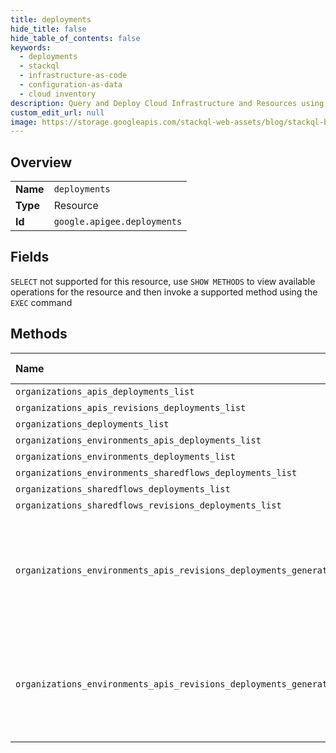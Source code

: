 ```yaml
---
title: deployments
hide_title: false
hide_table_of_contents: false
keywords:
  - deployments
  - stackql
  - infrastructure-as-code
  - configuration-as-data
  - cloud inventory
description: Query and Deploy Cloud Infrastructure and Resources using SQL
custom_edit_url: null
image: https://storage.googleapis.com/stackql-web-assets/blog/stackql-blog-post-featured-image.png
---
```

  
    

## Overview
<table><tbody>
<tr><td><b>Name</b></td><td><code>deployments</code></td></tr>
<tr><td><b>Type</b></td><td>Resource</td></tr>
<tr><td><b>Id</b></td><td><code>google.apigee.deployments</code></td></tr>
</tbody></table>

## Fields
`SELECT` not supported for this resource, use `SHOW METHODS` to view available operations for the resource and then invoke a supported method using the `EXEC` command  
## Methods
| Name | Accessible by | Required Params | Description |
|:-----|:--------------|:----------------|:------------|
| `organizations_apis_deployments_list` | `SELECT` | `parent` | Lists all deployments of an API proxy. |
| `organizations_apis_revisions_deployments_list` | `SELECT` | `parent` | Lists all deployments of an API proxy revision. |
| `organizations_deployments_list` | `SELECT` | `parent` | Lists all deployments of API proxies or shared flows. |
| `organizations_environments_apis_deployments_list` | `SELECT` | `parent` | Lists all deployments of an API proxy in an environment. |
| `organizations_environments_deployments_list` | `SELECT` | `parent` | Lists all deployments of API proxies or shared flows in an environment. |
| `organizations_environments_sharedflows_deployments_list` | `SELECT` | `parent` | Lists all deployments of a shared flow in an environment. |
| `organizations_sharedflows_deployments_list` | `SELECT` | `parent` | Lists all deployments of a shared flow. |
| `organizations_sharedflows_revisions_deployments_list` | `SELECT` | `parent` | Lists all deployments of a shared flow revision. |
| `organizations_environments_apis_revisions_deployments_generateDeployChangeReport` | `EXEC` | `name` | Generates a report for a dry run analysis of a DeployApiProxy request without committing the deployment. In addition to the standard validations performed when adding deployments, additional analysis will be done to detect possible traffic routing changes that would result from this deployment being created. Any potential routing conflicts or unsafe changes will be reported in the response. This routing analysis is not performed for a non-dry-run DeployApiProxy request. For a request path `organizations/{org}/environments/{env}/apis/{api}/revisions/{rev}/deployments:generateDeployChangeReport`, two permissions are required: * `apigee.deployments.create` on the resource `organizations/{org}/environments/{env}` * `apigee.proxyrevisions.deploy` on the resource `organizations/{org}/apis/{api}/revisions/{rev}` |
| `organizations_environments_apis_revisions_deployments_generateUndeployChangeReport` | `EXEC` | `name` | Generates a report for a dry run analysis of an UndeployApiProxy request without committing the undeploy. In addition to the standard validations performed when removing deployments, additional analysis will be done to detect possible traffic routing changes that would result from this deployment being removed. Any potential routing conflicts or unsafe changes will be reported in the response. This routing analysis is not performed for a non-dry-run UndeployApiProxy request. For a request path `organizations/{org}/environments/{env}/apis/{api}/revisions/{rev}/deployments:generateUndeployChangeReport`, two permissions are required: * `apigee.deployments.delete` on the resource `organizations/{org}/environments/{env}` * `apigee.proxyrevisions.undeploy` on the resource `organizations/{org}/apis/{api}/revisions/{rev}` |
